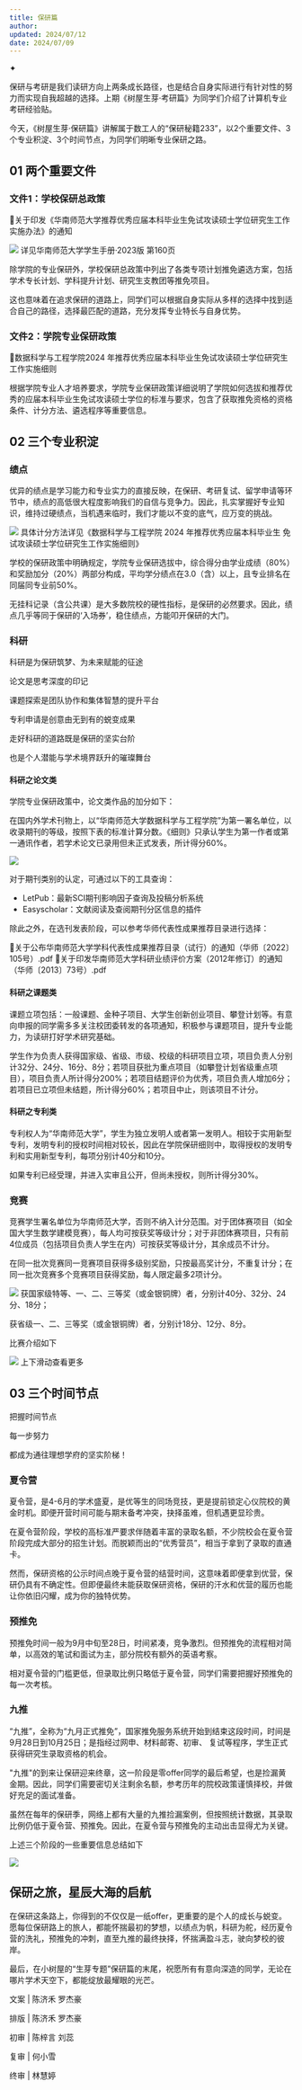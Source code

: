 ```yaml
---
title: 保研篇
author: 
updated: 2024/07/12
date: 2024/07/09
---
```


✦

保研与考研是我们读研方向上两条成长路径，也是结合自身实际进行有针对性的努力而实现自我超越的选择。上期《树屋生芽·考研篇》为同学们介绍了计算机专业考研经验贴。

今天，《树屋生芽·保研篇》讲解属于数工人的“保研秘籍233”，以2个重要文件、3个专业积淀、3个时间节点，为同学们明晰专业保研之路。

## 01 两个重要文件

### 文件1：学校保研总政策

📎关于印发《华南师范大学推荐优秀应届本科毕业生免试攻读硕士学位研究生工作实施办法》的通知

![](./images/career-1.webp)
详见华南师范大学学生手册·2023版 第160页

除学院的专业保研外，学校保研总政策中列出了各类专项计划推免遴选方案，包括学术专长计划、学科提升计划、研究生支教团等推免项目。

这也意味着在追求保研的道路上，同学们可以根据自身实际从多样的选择中找到适合自己的路径，选择最匹配的道路，充分发挥专业特长与自身优势。

### 文件2：学院专业保研政策

📎数据科学与工程学院2024 年推荐优秀应届本科毕业生免试攻读硕士学位研究生工作实施细则

根据学院专业人才培养要求，学院专业保研政策详细说明了学院如何选拔和推荐优秀的应届本科毕业生免试攻读硕士学位的标准与要求，包含了获取推免资格的资格条件、计分方法、遴选程序等重要信息。

## 02 三个专业积淀

### 绩点

优异的绩点是学习能力和专业实力的直接反映，在保研、考研复试、留学申请等环节中，绩点的高低很大程度影响我们的自信与竞争力。因此，扎实掌握好专业知识，维持过硬绩点，当机遇来临时，我们才能以不变的底气，应万变的挑战。

![](./images/career-2.webp)
具体计分方法详见《数据科学与工程学院 2024 年推荐优秀应届本科毕业生 免试攻读硕士学位研究生工作实施细则》

学校的保研政策中明确规定，学院专业保研选拔中，综合得分由学业成绩（80%）和奖励加分（20%）两部分构成，平均学分绩点在3.0（含）以上，且专业排名在同届同专业前50%。

无挂科记录（含公共课）是大多数院校的硬性指标，是保研的必然要求。因此，绩点几乎等同于保研的‘入场券’，稳住绩点，方能叩开保研的大门。

### 科研

科研是为保研筑梦、为未来赋能的征途

论文是思考深度的印记

课题探索是团队协作和集体智慧的提升平台

专利申请是创意由无到有的蜕变成果

走好科研的道路既是保研的坚实台阶

也是个人潜能与学术境界跃升的璀璨舞台

#### 科研之论文类

学院专业保研政策中，论文类作品的加分如下：

在国内外学术刊物上，以“华南师范大学数据科学与工程学院”为第一署名单位，以收录期刊的等级，按照下表的标准计算分数。《细则》只承认学生为第一作者或第一通讯作者，若学术论文已录用但未正式发表，所计得分60%。

![](./images/career-3.webp)

对于期刊类别的认定，可通过以下的工具查询：

- LetPub：最新SCI期刊影响因子查询及投稿分析系统
- Easyscholar：文献阅读及查阅期刊分区信息的插件

除此之外，在选刊发表阶段，可以参考华师代表性成果推荐目录进行选择：

📎关于公布华南师范大学学科代表性成果推荐目录（试行）的通知（华师〔2022〕105号）.pdf
📎关于印发华南师范大学科研业绩评价方案（2012年修订）的通知（华师〔2013〕73号）.pdf

#### 科研之课题类

课题立项包括：一般课题、金种子项目、大学生创新创业项目、攀登计划等。有意向申报的同学需多多关注校团委转发的各项通知，积极参与课题项目，提升专业能力，为读研打好学术研究基础。

学生作为负责人获得国家级、省级、市级、校级的科研项目立项，项目负责人分别计32分、24分、16分、8分；若项目获批为重点项目（如攀登计划省级重点项目），项目负责人所计得分200%；若项目结题评价为优秀，项目负责人增加6分；若项目已立项但未结题，所计得分60%；若项目中止，则该项目不计分。

#### 科研之专利类

专利权人为“华南师范大学”，学生为独立发明人或者第一发明人。相较于实用新型专利，发明专利的授权时间相对较长，因此在学院保研细则中，取得授权的发明专利和实用新型专利，每项分别计40分和10分。

如果专利已经受理，并进入实审且公开，但尚未授权，则所计得分30%。

### 竞赛

竞赛学生署名单位为华南师范大学，否则不纳入计分范围。对于团体赛项目（如全国大学生数学建模竞赛），每人均可按获奖等级计分；对于非团体赛项目，只有前4位成员（包括项目负责人学生在内）可按获奖等级计分，其余成员不计分。

在同一批次竞赛同一竞赛项目获得多级别奖励，只按最高奖计分，不重复计分；在同一批次竞赛多个竞赛项目获得奖励，每人限定最多2项计分。

![](./images/career-4.webp)
获国家级特等、一、二、三等奖（或金银铜牌）者，分别计40分、32分、24分、18分；

获省级一、二、三等奖（或金银铜牌）者，分别计18分、12分、8分。

比赛介绍如下

![](./images/career-5.webp)
上下滑动查看更多

## 03 三个时间节点

把握时间节点

每一步努力

都成为通往理想学府的坚实阶梯！

### 夏令营

夏令营，是4-6月的学术盛夏，是优等生的同场竞技，更是提前锁定心仪院校的黄金时机。即便开营时间可能与期末备考冲突，抉择虽难，但机遇更显珍贵。

在夏令营阶段，学校的高标准严要求伴随着丰富的录取名额，不少院校会在夏令营阶段完成大部分的招生计划。而脱颖而出的“优秀营员”，相当于拿到了录取的直通卡。

然而，保研资格的公示时间点晚于夏令营的结营时间，这意味着即便拿到优营，保研仍具有不确定性。但即便最终未能获取保研资格，保研的汗水和优营的履历也能让你依旧闪耀，成为你的独特优势。

### 预推免

预推免时间一般为9月中旬至28日，时间紧凑，竞争激烈。但预推免的流程相对简单，以高效的笔试和面试为主，部分院校有额外的英语考察。

相对夏令营的门槛更低，但录取比例只略低于夏令营，同学们需要把握好预推免的每一次考核。

### 九推

“九推”，全称为“九月正式推免”，国家推免服务系统开始到结束这段时间，时间是9月28日到10月25日；是指经过网申、材料邮寄、初审、 复试等程序，学生正式获得研究生录取资格的机会。

"九推"的到来让保研迎来终章，这一阶段是零offer同学的最后希望，也是捡漏黄金期。因此，同学们需要密切关注剩余名额，参考历年的院校政策谨慎择校，并做好充足的面试准备。

虽然在每年的保研季，网络上都有大量的九推捡漏案例，但按照统计数据，其录取比例仍低于夏令营、预推免。因此，在夏令营与预推免的主动出击显得尤为关键。

上述三个阶段的一些重要信息总结如下

![](./images/career-6.webp)

## 保研之旅，星辰大海的启航

在保研这条路上，你得到的不仅仅是一纸offer，更重要的是个人的成长与蜕变。愿每位保研路上的旅人，都能怀揣最初的梦想，以绩点为帆，科研为舵，经历夏令营的洗礼，预推免的冲刺，直至九推的最终抉择，怀揣满盈斗志，驶向梦校的彼岸。

最后，在小树屋的“生芽专题”保研篇的末尾，祝愿所有有意向深造的同学，无论在哪片学术天空下，都能绽放最耀眼的光芒。




文案 | 陈济禾 罗杰豪

排版 | 陈济禾 罗杰豪

初审 | 陈梓言 刘蕊

复审 | 何小雪

终审 | 林慧婷